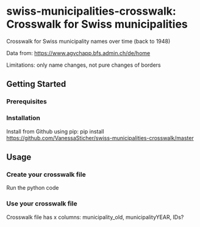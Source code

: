 # swiss-municipalities-crosswalk: Crosswalk for Swiss municipalities

Crosswalk for Swiss municipality names over time (back to 1948)

Data from: https://www.agvchapp.bfs.admin.ch/de/home

Limitations: only name changes, not pure changes of borders

## Getting Started

### Prerequisites

### Installation
Install from Github using pip:
  pip install https://github.com/VanessaSticher/swiss-municipalities-crosswalk/master



## Usage

### Create your crosswalk file
Run the python code

### Use your crosswalk file
Crosswalk file has x columns: municipality_old, municipalityYEAR, IDs?

